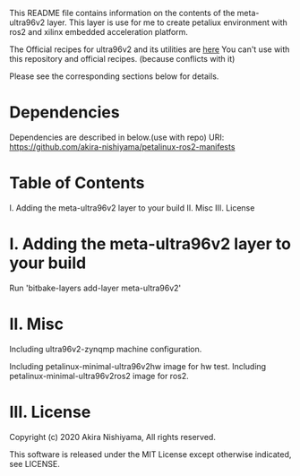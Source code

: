 This README file contains information on the contents of the meta-ultra96v2 layer.
This layer is use for me to create petaliux environment with ros2 and xilinx embedded acceleration platform.

The Official recipes for ultra96v2 and its utilities are [here](https://github.com/Avnet/meta-avnet)
You can't use with this repository and official recipes.
(because conflicts with it)

Please see the corresponding sections below for details.

Dependencies
============

Dependencies are described in below.(use with repo)
  URI: https://github.com/akira-nishiyama/petalinux-ros2-manifests

Table of Contents
=================

  I. Adding the meta-ultra96v2 layer to your build
 II. Misc
III. License

I. Adding the meta-ultra96v2 layer to your build
=================================================

Run 'bitbake-layers add-layer meta-ultra96v2'

II. Misc
========

Including ultra96v2-zynqmp machine configuration.

Including petalinux-minimal-ultra96v2hw image for hw test.
Including petalinux-minimal-ultra96v2ros2 image for ros2.

III. License
=================================================
Copyright (c) 2020 Akira Nishiyama, All rights reserved.

This software is released under the MIT License except otherwise indicated, see LICENSE.
